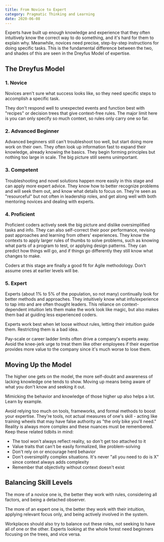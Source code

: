 ```yaml
---
title: From Novice to Expert
category: Pragmatic Thinking and Learning
date: 2020-06-08
---
```


Experts have built up enough knowledge and experience that they often intuitively know the correct way to do something, and it's hard for them to explain why. Meanwhile, novices need precise, step-by-step instructions for doing specific tasks. This is the fundamental difference between the two, and shades of this are seen in the Dreyfus Model of expertise.

## The Dreyfus Model

### 1. Novice

Novices aren't sure what success looks like, so they need specific steps to accomplish a specific task.

They don't respond well to unexpected events and function best with "recipes" or decision trees that give context-free rules. The major limit here is you can only specify so much context, so rules only carry one so far.

### 2. Advanced Beginner

Advanced beginners still can't troubleshoot too well, but start doing more work on their own. They often look up information fast to expand their knowledge, already knowing the basics. They begin forming principles but nothing too large in scale. The big picture still seems unimportant.

### 3. Competent

Troubleshooting and novel solutions happen more easily in this stage and can apply more expert advice. They know how to better recognize problems and will seek them out, and know what details to focus on. They're seen as "resourceful" but not often in leadership roles, and get along well with both mentoring novices and dealing with experts.

### 4. Proficient

Proficient coders actively seek the big picture and dislike oversimplified tasks and info. They can also self-correct their poor performance, revising past approaches and learning from others' experiences. They know the contexts to apply larger rules of thumbs to solve problems, such as knowing what parts of a program to test, or applying design patterns. They can predict how things will go, and if things go differently they still know what changes to make.

Coders at this stage are finally a good fit for Agile methodology. Don't assume ones at earlier levels will be.

### 5. Expert

Experts (about 1% to 5% of the population, so not many) continually look for better methods and approaches. They intuitively know what info/experience to tap into and are often thought leaders. This reliance on context-dependent intuition lets them make the work look like magic, but also makes them bad at guiding less experienced coders.

Experts work best when let loose without rules, letting their intuition guide them. Restricting them is a bad idea.

Pay-scale or career ladder limits often drive a company's experts away. Avoid the knee-jerk urge to treat them like other employees if their expertise provides more value to the company since it's much worse to lose them.

## Moving Up the Model

The higher one gets on the model, the more self-doubt and awareness of lacking knowledge one tends to show. Moving up means being aware of what you don't know and seeking it out.

Mimicking the behavior and knowledge of those higher up also helps a lot. Learn by example.

Avoid relying too much on tools, frameworks, and formal methods to boost your expertise. They're tools, not actual measures of one's skill - acting like training wheels that may have false authority as "the only bike you'll need." Reality is always more complex and these nuances must be remembered. Keep these related tidbits in mind:

* The tool won't always reflect reality, so don't get too attached to it
* Value traits that can't be easily formalized, like problem-solving
* Don't rely on or encourage herd behavior
* Don't oversimplify complex situations. It's never "all you need to do is X" since context always adds complexity
* Remember that objectivity without context doesn't exist

## Balancing Skill Levels

The more of a novice one is, the better they work with rules, considering all factors, and being a detached observer.

The more of an expert one is, the better they work with their intuition, applying relevant focus only, and being actively involved in the system.

Workplaces should also try to balance out these roles, not seeking to have all of one or the other. Experts looking at the whole forest need beginners focusing on the trees, and vice versa.
